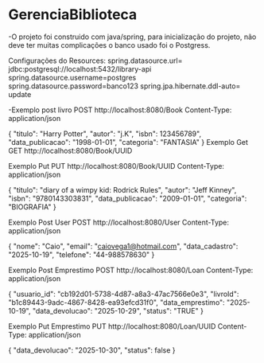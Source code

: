 # GerenciaBiblioteca
-O projeto foi construido com java/spring, para inicialização do projeto, não deve ter muitas complicações o banco usado foi o Postgress.

Configurações do Resources:
spring.datasource.url= jdbc:postgresql://localhost:5432/library-api
spring.datasource.username=postgres
spring.datasource.password=banco123
spring.jpa.hibernate.ddl-auto= update

-Exemplo post livro 
POST http://localhost:8080/Book
Content-Type: application/json

{
  "titulo": "Harry Potter",
  "autor": "j.K",
  "isbn": 123456789",
  "data_publicacao": "1998-01-01",
  "categoria": "FANTASIA"
}
Exemplo Get
GET http://localhost:8080/Book/UUID

Exemplo Put
PUT http://localhost:8080/Book/UUID
Content-Type: application/json

{
  "titulo": "diary of a wimpy kid: Rodrick Rules",
  "autor": "Jeff Kinney",
  "isbn": "9780143303831",
  "data_publicacao": "2009-01-01",
  "categoria": "BIOGRAFIA"
}

Exemplo Post User
POST http://localhost:8080/User
Content-Type: application/json

{
  "nome": "Caio",
  "email": "caiovega1@hotmail.com",
  "data_cadastro": "2025-10-19",
  "telefone": "44-988578630"
}

Exemplo Post Emprestimo
POST http://localhost:8080/Loan
Content-Type: application/json

{
  "usuario_id": "cb192d01-5738-4d87-a8a3-47ac7566e0e3",
  "livroId":  "b1c89443-9adc-4867-8428-ea93efcd31f0",
  "data_emprestimo": "2025-10-19",
  "data_devolucao": "2025-10-29",
  "status": "TRUE"
}

Exemplo Put Emprestimo
PUT http://localhost:8080/Loan/UUID
Content-Type: application/json

{
  "data_devolucao": "2025-10-30",
  "status": false
}



